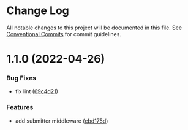 # Change Log

All notable changes to this project will be documented in this file.
See [Conventional Commits](https://conventionalcommits.org) for commit guidelines.

# 1.1.0 (2022-04-26)

### Bug Fixes

- fix lint ([69c4d21](https://github.com/alibaba/dawn/commit/69c4d2155bf2f47ab29d0efad7e7a94c627767de))

### Features

- add submitter middleware ([ebd175d](https://github.com/alibaba/dawn/commit/ebd175d2826fd0bad3001ed8e452eff7fcaefe4e))
